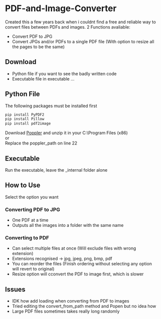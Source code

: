 # PDF-and-Image-Converter

Created this a few years back when i couldnt find a free and reliable way to convert files between PDFs and images.
2 Functions avaliable:
-  Convert PDF to JPG
-  Convert JPGs and/or PDFs to a single PDF file (With option to resize all the pages to be the same)


## Download
-  Python file if you want to see the badly written code
-  Executable file in executable …

## Python File
The following packages must be installed first

```bash
pip install PyPDF2
pip install Pillow
pip install pdf2image
```
Download [Poppler](https://poppler.freedesktop.org/) and unzip it in your C:\Program Files (x86)\
or\
Replace the poppler_path on line 22

## Executable
Run the executable, leave the _internal folder alone

## How to Use
Select the option you want
### Converting PDF to JPG
-  One PDF at a time
-  Outputs all the images into a folder with the same name

### Converting to PDF
-  Can select multiple files at once (Will exclude files with wrong extension)
-  Extensions recognised -> jpg, jpeg, png, bmp, pdf
-  You can reorder the files (Finish ordering without selecting any option will revert to original)
-  Resize option will cconvert the PDF to image first, which is slower

## Issues
-  IDK how add loading when converting from PDF to images
  - Tried editing the convert_from_path method and Popen but no idea how
-  Large PDF files sometimes takes really long randomly



